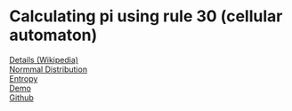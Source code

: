 <h1>Calculating pi using rule 30 (cellular automaton)</h1>
<a target="_blank" href="https://en.wikipedia.org/wiki/Rule_30">Details (Wikipedia)</a><br>
<a target="_blank" href="https://en.wikipedia.org/wiki/Normal_distribution">Normmal Distribution</a><br>
<a target="_blank" href="https://en.wikipedia.org/wiki/Entropy_(information_theory)">Entropy</a><br>
<a target="_blank" href="https://codepen.io/MartianLord/full/mdRxbEM">Demo</a><br>
<a target="_blank" href="https://github.com/martian17/cellular-automaton-pi">Github</a><br>